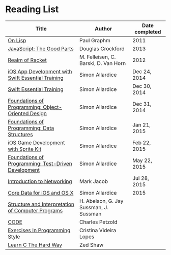# Reading List

Title | Author | Date completed
------------ | ------------------ | -----
[On Lisp](http://www.paulgraham.com/onlisp.html) | Paul Graphm | 2011
[JavaScript: The Good Parts](http://www.amazon.com/JavaScript-Good-Parts-Douglas-Crockford/dp/0596517742) | Douglas Crockford | 2013
[Realm of Racket](http://www.amazon.com/dp/1593274912/ref=cm_sw_su_dp) | M. Felleisen, C. Barski, D. Van Horn | 2012
[iOS App Development with Swift Essential Training](http://www.lynda.com/Swift-tutorials/iOS-App-Development-Swift-Essential-Training/185036-2.html) | Simon Allardice | Dec 24, 2014
[Swift Essential Training](http://www.lynda.com/tutorial/180105) | Simon Allardice | Dec 30, 2014
[Foundations of Programming: Object-Oriented Design](http://www.lynda.com/tutorial/96949) | Simon Allardice | Dec 31, 2014
[Foundations of Programming: Data Structures](http://www.lynda.com/tutorial/149042) | Simon Allardice | Jan 21, 2015
[iOS Game Development with Sprite Kit](http://www.lynda.com/iOS-tutorials/iOS-Game-Development-Sprite-Kit/146015-2.html) | Simon Allardice | Feb 22, 2015
[Foundations of Programming: Test-Driven Development](http://www.lynda.com/tutorial/124398) | Simon Allardice | May 22, 2015
[Introduction to Networking](http://www.lynda.com/Network-Administration-tutorials/Introduction-Networking/184144-2.html) | Mark Jacob | Jul 28, 2015
[Core Data for iOS and OS X](http://www.lynda.com/iOS-tutorials/Core-Data-iOS-OS-X/101461-2.html?srchtrk=index%3a1%0alinktypeid%3a2%0aq%3aios%0apage%3a1%0as%3arelevance%0asa%3atrue%0aproducttypeid%3a2) | Simon Allardice | 2015
[Structure and Interpretation of Computer Programs](https://mitpress.mit.edu/sicp/full-text/book/book.html) | H. Abelson, G. Jay Sussman, J. Sussman | 
[CODE](http://www.amazon.com/Code-Language-Computer-Hardware-Software/dp/0735611319) | Charles Petzold |
[Exercises In Programming Style](http://www.amazon.com/Exercises-Programming-Style-Cristina-Videira/dp/1482227371) | Cristina Videira Lopes | 
[Learn C The Hard Way](http://c.learncodethehardway.org/book/) | Zed Shaw | 
